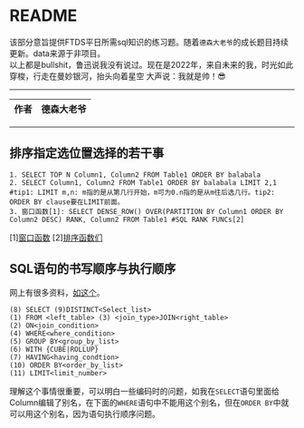 README
================================
该部分意旨提供FTDS平日所需sql知识的练习题。随着`德森大老爷`的成长题目持续更新。data来源于非项目。  
以上都是bullshit，鲁迅说我没有说过。现在是2022年，来自未来的我，时光如此穿梭，行走在曼妙银河，抬头向着星空 大声说：我就是帅！:sunglasses:
****

|作者|德森大老爷|
|---|---


****  
## 排序指定选位置选择的若干事  
```
1. SELECT TOP N Column1, Column2 FROM Table1 ORDER BY balabala  
2. SELECT Column1, Column2 FROM Table1 ORDER BY balabala LIMIT 2,1 #tip1: LIMIT m,n: m指的是从第几行开始，m可为0.n指的是从m往后选几行。tip2: ORDER BY clause要在LIMIT前面。  
3. 窗口函数[1]: SELECT DENSE_ROW() OVER(PARTITION BY Column1 ORDER BY Column2 DESC) RANK, Column2 FROM Table1 #SQL RANK FUNCs[2]  
```
[1][窗口函数](https://zhuanlan.zhihu.com/p/92654574)
[2][排序函数们](https://www.sqlshack.com/overview-of-sql-rank-functions/)

## SQL语句的书写顺序与执行顺序  
网上有很多资料，[如这个](https://zhuanlan.zhihu.com/p/77847158)。  
```
(8) SELECT (9)DISTINCT<Select_list>
(1) FROM <left_table> (3) <join_type>JOIN<right_table>
(2) ON<join_condition>
(4) WHERE<where_condition>
(5) GROUP BY<group_by_list>
(6) WITH {CUBE|ROLLUP}
(7) HAVING<having_condtion>
(10) ORDER BY<order_by_list>
(11) LIMIT<limit_number>
```
理解这个事情很重要，可以明白一些编码时的问题，如我在`SELECT`语句里面给Column编辑了别名，在下面的`WHERE`语句中不能用这个别名，但在`ORDER BY`中就可以用这个别名，因为语句执行顺序问题。

